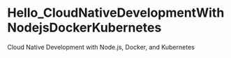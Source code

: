 # Hello_CloudNativeDevelopmentWithNodejsDockerKubernetes
Cloud Native Development with Node.js, Docker, and Kubernetes
